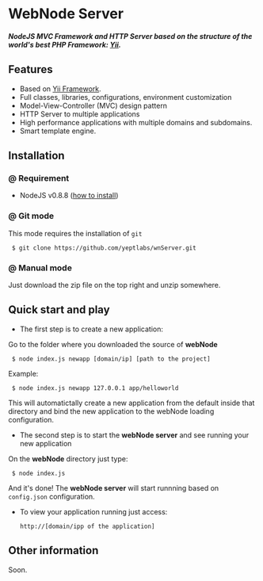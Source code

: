 WebNode Server 
========

##### NodeJS MVC Framework and HTTP Server based on the structure of the world's best PHP Framework: [Yii](http://yiiframework.com).


## Features

 - Based on [Yii Framework](http://yiiframework.com).
 - Full classes, libraries, configurations, environment customization
 - Model-View-Controller (MVC) design pattern
 - HTTP Server to multiple applications
 - High performance applications with multiple domains and subdomains.
 - Smart template engine.

## Installation

### @ Requirement

 * NodeJS v0.8.8 ([how to install](https://github.com/joyent/node))

### @ Git mode

 This mode requires the installation of `git`

     $ git clone https://github.com/yeptlabs/wnServer.git

### @ Manual mode

 Just download the zip file on the top right and unzip somewhere.

## Quick start and play

 * The first step is to create a new application:
 
 Go to the folder where you downloaded the source of **webNode**

     $ node index.js newapp [domain/ip] [path to the project]

 Example:

     $ node index.js newapp 127.0.0.1 app/helloworld
   
 This will automatictally create a new application from the default inside that directory and bind the new application to the webNode loading configuration.

 * The second step is to start the **webNode server** and see running your new application
 
 On the **webNode** directory just type:

     $ node index.js
 
 And it's done! The **webNode server** will start runnning based on `config.json` configuration.

 * To view your application running just access:

     `http://[domain/ipp of the application]`

## Other information

 Soon.